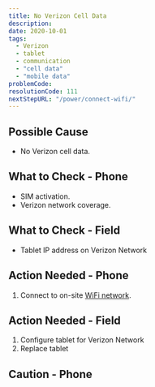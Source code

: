 ```yaml
---
title: No Verizon Cell Data
description:
date: 2020-10-01
tags:
  - Verizon
  - tablet
  - communication
  - "cell data"
  - "mobile data"
problemCode:
resolutionCode: 111
nextStepURL: "/power/connect-wifi/"
---
```

## Possible Cause

- No Verizon cell data.

## What to Check - Phone

- SIM activation.
- Verizon network coverage.

## What to Check - Field

- Tablet IP address on Verizon Network

## Action Needed - Phone

1) Connect to on-site [WiFi network](/power/connect-wifi/).

## Action Needed - Field

1) Configure tablet for Verizon Network
2) Replace tablet


## Caution - Phone
